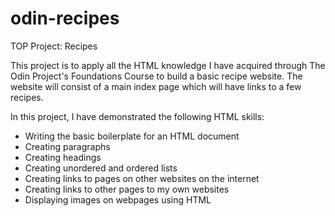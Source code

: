 # odin-recipes
TOP Project: Recipes

This project is to apply all the HTML knowledge I have acquired through The Odin Project's Foundations Course to build a basic recipe website. The website will consist of a main index page which will have links to a few recipes.

In this project, I have demonstrated the following HTML skills:
- Writing the basic boilerplate for an HTML document
- Creating paragraphs
- Creating headings
- Creating unordered and ordered lists
- Creating links to pages on other websites on the internet
- Creating links to other pages to my own websites
- Displaying images on webpages using HTML